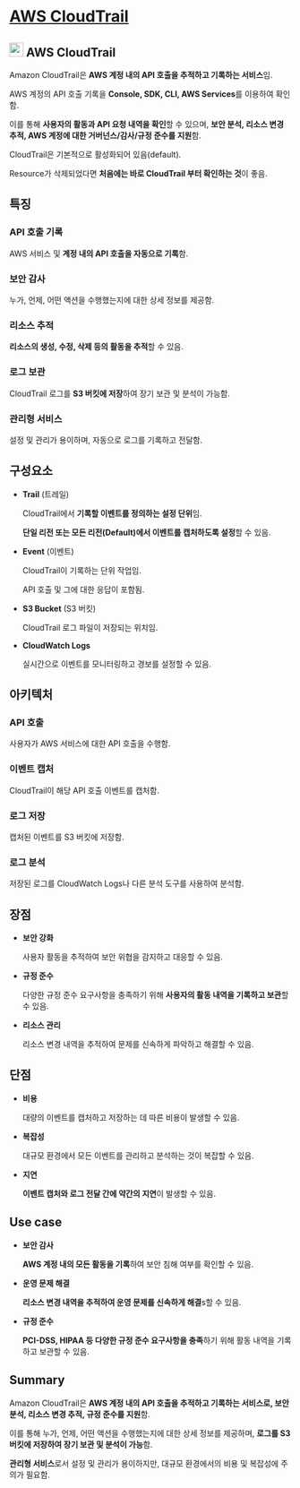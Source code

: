 # [AWS CloudTrail](https://docs.aws.amazon.com/ko_kr/awscloudtrail/latest/userguide/cloudtrail-user-guide.html)

## <img src = "https://github.com/user-attachments/assets/79c248e3-0c30-4e80-b839-6adc75c6ce5a" width = "25" height = "25"> AWS CloudTrail

Amazon CloudTrail은 **AWS 계정 내의 API 호출을 추적하고 기록하는 서비스**임.

AWS 계정의 API 호출 기록을 **Console, SDK, CLI, AWS Services**를 이용하여 확인함.

이를 통해 **사용자의 활동과 API 요청 내역을 확인**할 수 있으며, **보안 분석, 리소스 변경 추적, AWS 계정에 대한 거버넌스/감사/규정 준수를 지원**함.

CloudTrail은 기본적으로 활성화되어 있음(default).

Resource가 삭제되었다면 **처음에는 바로 CloudTrail 부터 확인하는 것**이 좋음.

## 특징

### API 호출 기록

AWS 서비스 및 **계정 내의 API 호출을 자동으로 기록**함.

### 보안 감사

누가, 언제, 어떤 액션을 수행했는지에 대한 상세 정보를 제공함.

### 리소스 추적

**리소스의 생성, 수정, 삭제 등의 활동을 추적**할 수 있음.

### 로그 보관

CloudTrail 로그를 **S3 버킷에 저장**하여 장기 보관 및 분석이 가능함.

### 관리형 서비스

설정 및 관리가 용이하며, 자동으로 로그를 기록하고 전달함.

## 구성요소

* **Trail** (트레일)

    CloudTrail에서 **기록할 이벤트를 정의하는 설정 단위**임. 
    
    **단일 리전 또는 모든 리전(Default)에서 이벤트를 캡처하도록 설정**할 수 있음.

* **Event** (이벤트)

    CloudTrail이 기록하는 단위 작업임. 
    
    API 호출 및 그에 대한 응답이 포함됨.

* **S3 Bucket** (S3 버킷)

    CloudTrail 로그 파일이 저장되는 위치임.

* **CloudWatch Logs**

    실시간으로 이벤트를 모니터링하고 경보를 설정할 수 있음.

## 아키텍처

### API 호출

사용자가 AWS 서비스에 대한 API 호출을 수행함.

### 이벤트 캡처

CloudTrail이 해당 API 호출 이벤트를 캡처함.

### 로그 저장

캡처된 이벤트를 S3 버킷에 저장함.

### 로그 분석

저장된 로그를 CloudWatch Logs나 다른 분석 도구를 사용하여 분석함.


## 장점

* **보안 강화**

    사용자 활동을 추적하여 보안 위협을 감지하고 대응할 수 있음.

* **규정 준수**

    다양한 규정 준수 요구사항을 충족하기 위해 **사용자의 활동 내역을 기록하고 보관**할 수 있음.

* **리소스 관리**

    리소스 변경 내역을 추적하여 문제를 신속하게 파악하고 해결할 수 있음.

## 단점

* **비용**

    대량의 이벤트를 캡처하고 저장하는 데 따른 비용이 발생할 수 있음.

* **복잡성**

    대규모 환경에서 모든 이벤트를 관리하고 분석하는 것이 복잡할 수 있음.

* **지연**

    **이벤트 캡처와 로그 전달 간에 약간의 지연**이 발생할 수 있음.

## Use case

* **보안 감사**

    **AWS 계정 내의 모든 활동을 기록**하여 보안 침해 여부를 확인할 수 있음.

* **운영 문제 해결**

    **리소스 변경 내역을 추적하여 운영 문제를 신속하게 해결**s할 수 있음.

* **규정 준수**

    **PCI-DSS, HIPAA 등 다양한 규정 준수 요구사항을 충족**하기 위해 활동 내역을 기록하고 보관할 수 있음.

## Summary

Amazon CloudTrail은 **AWS 계정 내의 API 호출을 추적하고 기록하는 서비스로, 보안 분석, 리소스 변경 추적, 규정 준수를 지원**함. 

이를 통해 누가, 언제, 어떤 액션을 수행했는지에 대한 상세 정보를 제공하며, **로그를 S3 버킷에 저장하여 장기 보관 및 분석이 가능**함. 

**관리형 서비스**로서 설정 및 관리가 용이하지만, 대규모 환경에서의 비용 및 복잡성에 주의가 필요함.